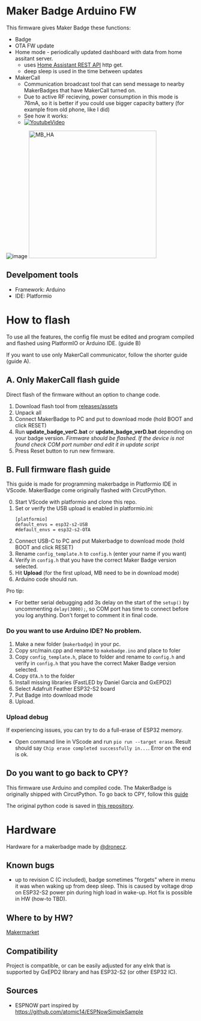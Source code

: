 # Maker Badge Arduino FW
This firmware gives Maker Badge these functions:
* Badge
* OTA FW update
* Home mode - periodically updated dashboard with data from home assitant server. 
  * uses [Home Assistant REST API](https://developers.home-assistant.io/docs/api/rest/) http get.
  * deep sleep is used in the time between updates
* MakerCall
  * Communication broadcast tool that can send message to nearby MakerBadges that have MakerCall turned on.
  * Due to active RF recieving, power consumption in this mode is 76mA, so it is better if you could use bigger capacity battery (for example from old phone, like I did)
  * See how it works: 
  * 
    [![YoutubeVideo](https://img.youtube.com/vi/rwIuPDdZZNg/0.jpg)](https://youtu.be/rwIuPDdZZNg)

![image](https://github.com/Yourigh/maker_badge_fw/assets/25552139/ec7d42d9-fdac-4ad0-848a-a3c991af247c)
<img src="https://user-images.githubusercontent.com/25552139/212756508-df7927dd-351f-4965-90e9-c199fa787e72.jpg" alt="MB_HA" title="MakerBadge Home assistant" width="340"/>

## Develpoment tools
* Framework: Arduino
* IDE: Platformio

# How to flash
To use all the features, the config file must be edited and program compiled and flashed using PlatformIO or Arduino IDE. (guide B)

If you want to use only MakerCall communicator, follow the shorter guide (guide A).

## A. Only MakerCall flash guide
Direct flash of the firmware without an option to change code.

1. Download flash tool from [releases/assets](https://github.com/Yourigh/maker_badge_fw/releases)
2. Unpack all
3. Connect MakerBadge to PC and put to download mode (hold BOOT and click RESET)
4. Run **update_badge_verC.bat** or **update_badge_verD.bat** depending on your badge version.
  *Firmware should be flashed. If the device is not found check COM port number and edit it in update script*
5. Press Reset button to run new firmware.

## B. Full firmware flash guide
This guide is made for programming makerbadge in Platformio IDE in VScode. MakerBadge come originally flashed with CircutPython. 

0. Start VScode with platformio and clone this repo.
1. Set or verify the USB upload is enabled in platformio.ini:
    ```
    [platformio]
    default_envs = esp32-s2-USB
    #default_envs = esp32-s2-OTA
    ```
2. Connect USB-C to PC and put Makerbadge to download mode (hold BOOT and click RESET)
3. Rename `config_template.h` to `config.h` (enter your name if you want)
4. Verify in `config.h` that you have the correct Maker Badge version selected.
5. Hit **Upload** (for the first upload, MB need to be in download mode)
6. Arduino code should run. 

Pro tip: 
* For better serial debugging add 3s delay on the start of the `setup()` by uncommenting `delay(3000);`, so COM port has time to connect before you log anything. Don't forget to comment it in final code. 

### Do you want to use Arduino IDE? No problem.

1. Make a new folder (`makerbadge`) in your pc.
2. Copy src/main.cpp and rename to `makebadge.ino` and place to foler
3. Copy `config_template.h`, place to folder and rename to `config.h` and verify in `config.h` that you have the correct Maker Badge version selected.
4. Copy `OTA.h` to the folder
5. Install missing libraries (FastLED by Daniel Garcia and GxEPD2)
6. Select Adafruit Feather ESP32-S2 board
7. Put Badge into download mode
8. Upload.

### Upload debug

If experiencing issues, you can try to do a full-erase of ESP32 memory.
* Open command line in VScode and run `pio run --target erase`. Result should say `Chip erase completed successfully in...`. Error on the end is ok.

## Do you want to go back to CPY?
This firmware use Arduino and compiled code. The MakerBadge is originally shipped with CircutPython. To go back to CPY, follow this [guide](https://learn.adafruit.com/adafruit-metro-esp32-s2/circuitpython)

The original python code is saved in [this repository](https://github.com/makerfaireczech/maker_badge/tree/main).

# Hardware
Hardware for a makerbadge made by [@dronecz](https://github.com/dronecz/maker_badge).

## Known bugs
* up to revision C (C included), badge sometimes "forgets" where in menu it was when waking up from deep sleep. This is caused by voltage drop on ESP32-S2 power pin during high load in wake-up. Hot fix is possible in HW (how-to TBD).

## Where to by HW? 
[Makermarket](http://makermarket.cz/)

## Compatibility
Project is compatible, or can be easily adjusted for any eInk that is supported by GxEPD2 library and has ESP32-S2 (or other ESP32 IC). 

## Sources
* ESPNOW part inspired by
https://github.com/atomic14/ESPNowSimpleSample
